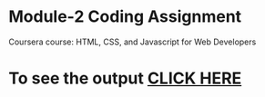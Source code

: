 # Module-2 Coding Assignment

Coursera course: HTML, CSS, and Javascript for Web Developers

# To see the output [CLICK HERE](https:ghbulut.github.io/index.module2.html)
